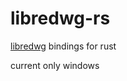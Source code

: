 # libredwg-rs

[libredwg](https://github.com/LibreDWG/libredwg) bindings for rust

current only windows